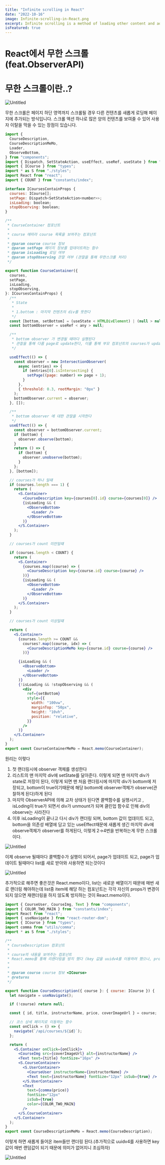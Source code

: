 ```yaml
---
title: "Infinite scrolling in React"
date: "2022-10-16"
image: Infinite-scrolling-in-React.png
excerpt: Infinite scrolling is a method of loading other content and adding it to the page when it is scrolled to the bottom area of the page. The ability to show a large amount of content with a single scroll action is advantageous in preventing users from leaving
isFeatured: true
---
```


# React에서 무한 스크롤 (feat.ObserverAPI)

# 무한 스크롤이란..?

![Untitled](Infinite-scrolling-in-React.png)

무한 스크롤은 페이지 하단 영역까지 스크롤될 경우 다른 컨텐츠를 새롭게 로딩해 페이지에 추가되는 방식입니다. 스크롤 액션 하나로 많은 양의 컨텐츠를 보여줄 수 있어 사용자 이탈을 막을 수 있는 장점이 있습니다.

```jsx
import {
  CourseDescription,
  CourseDescriptionMeMo,
  Loader,
  ObserveBottom,
} from "components";
import { Dispatch, SetStateAction, useEffect, useRef, useState } from "react";
import { ICourse } from "types";
import * as S from "./styles";
import React from "react";
import { COUNT } from "constants/index";

interface ICoursesContainProps {
  courses: ICourse[];
  setPage: Dispatch<SetStateAction<number>>;
  isLoading: boolean;
  stopObserving: boolean;
}

/**
 * CourseContainer 컴포넌트
 *
 * course 에따라 course 목록을 보여주는 컴포넌트
 *
 * @param course course 정보
 * @param setPage 페이지 정보를 업데이트하는 함수
 * @param isLoading 로딩 여부
 * @param stopObserving 관찰 여부 (관찰을 통해 무한스크롤 처리)
 */

export function CourseContainer({
  courses,
  setPage,
  isLoading,
  stopObserving,
}: ICoursesContainProps) {
  /**
   * State
   *
   * 1.bottom : 마지막 컨텐츠의 div를 뜻한다
   */
  const [bottom, setBottom] = (useState < HTMLDivElement) | (null > null);
  const bottomObserver = useRef < any > null;

  /**
   * bottom observer 가 변경될 때마다 실행된다
   * 관찰을 통해 다름 page로 update한다, 이를 통해 부모 컴포넌트의 courses가 update됨
   */

  useEffect(() => {
    const observer = new IntersectionObserver(
      async (entries) => {
        if (entries[0].isIntersecting) {
          setPage((page: number) => page + 1);
        }
      },
      { threshold: 0.3, rootMargin: "0px" }
    );
    bottomObserver.current = observer;
  }, []);

  /**
   * bottom observer 에 대한 관찰을 시작한다
   */
  useEffect(() => {
    const observer = bottomObserver.current;
    if (bottom) {
      observer.observe(bottom);
    }
    return () => {
      if (bottom) {
        observer.unobserve(bottom);
      }
    };
  }, [bottom]);

  // courses가 하나 일떄
  if (courses.length === 1) {
    return (
      <S.Container>
        <CourseDescription key={courses[0].id} course={courses[0]} />
        {isLoading && (
          <ObserveBottom>
            <Loader />
          </ObserveBottom>
        )}
      </S.Container>
    );
  }

  // courses가 count 미만일떄

  if (courses.length < COUNT) {
    return (
      <S.Container>
        {courses.map((course) => (
          <CourseDescription key={course.id} course={course} />
        ))}
        {isLoading && (
          <ObserveBottom>
            <Loader />
          </ObserveBottom>
        )}
      </S.Container>
    );
  }

  // courses가 count 이상일떄

  return (
    <S.Container>
      {courses.length >= COUNT &&
        courses?.map((course, idx) => (
          <CourseDescriptionMeMo key={course.id} course={course} />
        ))}

      {isLoading && (
        <ObserveBottom>
          <Loader />
        </ObserveBottom>
      )}
      {!isLoading && !stopObserving && (
        <div
          ref={setBottom}
          style={{
            width: "100vw",
            marginTop: "50px",
            height: "10vh",
            position: "relative",
          }}
        />
      )}
    </S.Container>
  );
}
export const CourseContainerMeMo = React.memo(CourseContainer);
```

원리는 이렇다

1. 첫 랜더링시에 observer 객체를 생성한다
2. 리스트의 맨 마지막 div에 setState를 달아준다. 이렇게 되면 맨 마지막 div가 state로 저장이 된다, 이렇게 되면 맨 처음 랜더링시에 마지막 div가 bottom에 저장되고, bottom이 true이기때문에 해당 bottom에 observer객체가 observe(관찰하게 된다)하게 된다
3. 마지막 ObserverAPI에 의해 교차 상태가 된다면 콜백함수를 실행시키고 , isLoding이 true가 되면서 div가 unmount가 되며 클린업 함수로 인해 div의 observe는 사라진다
4. 이후 isLoading이 끝나고 다시 div가 랜더링 되며, bottom 값이 업데이트 되고, bottom을 의존성 배열에 담고 있는 useEffect때문에 새롭게 생긴 마지막 div에 observe객체가 observer를 하게된다, 이렇게 2→4번을 반복하는게 무한 스크롤이다.

![Untitled](untitled1.png)

이제 observe 될때마다 콜백함수가 실행이 되어서, page가 업데이트 되고, page가 업데이트 될때마다 list를 새로 받아와 사용하면 되는것이다

![Untitled](untitled2.png)

추가적으로 해주면 좋은것은 React.memo이다, list는 새로운 배열이기 때문에 매번 새로 랜더링 해야하는데 list중 item에 해당 하는 컴포넌트는 각각 자신의 props가 변경이 되지 않으면 재랜더링을 하지 않도록 방지하는 것이 React.memo이다.

```jsx
import { CourseUser, CourseImg, Text } from "components";
import { COLOR_TWO_MAIN } from "constants/index";
import React from "react";
import { useNavigate } from "react-router-dom";
import { ICourse } from "types";
import comma from "utils/comma";
import * as S from "./styles";

/**
 * CourseDescription 컴포넌트
 *
 * course의 내용을 보여주는 컴포넌트
 * React.memo를 통해 리랜더링을 방지 했다 (key 값을 uuidv4를 이용하려 했으나, props 변경으로 인해 리랜더링이 발생하여 사용하지 않음)
 *
 *
 * @param course course 정보 <ICourse>
 * @returns
 */

export function CourseDescription({ course }: { course: ICourse }) {
  let navigate = useNavigate();

  if (!course) return null;

  const { id, title, instructorName, price, coverImageUrl } = course;

  // 코스 상세 페이지로 이동하는 함수
  const onClick = () => {
    navigate(`/api/courses/${id}`);
  };

  return (
    <S.Container onClick={onClick}>
      <CourseImg src={coverImageUrl} alt={instructorName} />
      <Text text={title} fontSize="16px" />
      <S.CourseContainer>
        <S.UserContainer>
          <CourseUser instructorName={instructorName} />
          <Text text={instructorName} fontSize="12px" isSub={true} />
        </S.UserContainer>
        <Text
          text={comma(price)}
          fontSize="12px"
          isSub={true}
          color={COLOR_TWO_MAIN}
        />
      </S.CourseContainer>
    </S.Container>
  );
}
export const CourseDescriptionMeMo = React.memo(CourseDescription);
```

이렇게 하면 새롭게 들어온 item들만 랜더링 된다.(추가적으로 uuidv4를 사용하면 key값이 매번 랜덤값이 되기 때문에 의미가 없어지니 조심하자)

![Untitled](untitled.gif)
